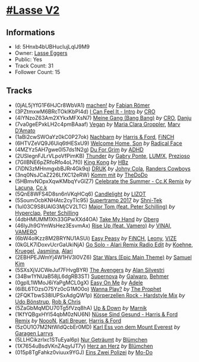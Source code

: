 # [#Lasse V2](https://open.spotify.com/playlist/5Hnxb4bUBHucIujLqlJ9M9)
## Informations
<!-- META_BEGIN -->
- Id: 5Hnxb4bUBHucIujLqlJ9M9
- Owner: [Lasse Eggers](https://open.spotify.com/user/eggii55)
- Public: Yes
- Track Count: 31
- Follower Count: 15
<!-- META_END -->


## Tracks
<!-- TRACK_LIST_BEGIN -->
- (0jAL5jYfG1F6HJCr8WbVA1) [machen!](https://open.spotify.com/track/0jAL5jYfG1F6HJCr8WbVA1) *by* [Fabian Römer](https://open.spotify.com/artist/1AzY6fJYpYIOxfckbx2iRn)
- (3PZtmxwM6BRcTOklKbPI4d) [I Can Feel It - Intro](https://open.spotify.com/track/3PZtmxwM6BRcTOklKbPI4d) *by* [CRO](https://open.spotify.com/artist/3utZ2yeQk0Z3BCOBWP7Vlu)
- (4IYNzoZ63Am2XYkxMFXsN7) [Meine Gang (Bang Bang)](https://open.spotify.com/track/4IYNzoZ63Am2XYkxMFXsN7) *by* [CRO](https://open.spotify.com/artist/3utZ2yeQk0Z3BCOBWP7Vlu), [Danju](https://open.spotify.com/artist/383SVV0agxDRv1X2dKHsUb)
- (7va0geEPxkLH2c4pmBAaaf) [Vegan](https://open.spotify.com/track/7va0geEPxkLH2c4pmBAaaf) *by* [Maria Clara Groppler](https://open.spotify.com/artist/2xlwCXYGtn8X4a88qmzBQj), [Marv D’Amato](https://open.spotify.com/artist/1VdtRnd0KHz1Sd8ksvTpzX)
- (1aBi2cwSWOaYz0kC0P27ok) [Nachbarn](https://open.spotify.com/track/1aBi2cwSWOaYz0kC0P27ok) *by* [Harris & Ford](https://open.spotify.com/artist/4FDj6mh458K7m9Txwyj2rt), [FiNCH](https://open.spotify.com/artist/1ZyqnbV7Brg5LgyS4EZCUD)
- (6HTVZeVQ9J6Uiq6tHESxU9) [Welcome Home, Son](https://open.spotify.com/track/6HTVZeVQ9J6Uiq6tHESxU9) *by* [Radical Face](https://open.spotify.com/artist/5EM6xJN2QNk0cL7EEm9HR9)
- (4MZYz5AH7gwe0l57ds1N2g) [Du For Grim](https://open.spotify.com/track/4MZYz5AH7gwe0l57ds1N2g) *by* [ADHD](https://open.spotify.com/artist/3pVeFlyhwHatDeau2SQyPH)
- (2USlegnFJLrVLpoVfPimKB) [Thunder](https://open.spotify.com/track/2USlegnFJLrVLpoVfPimKB) *by* [Gabry Ponte](https://open.spotify.com/artist/5ENS85nZShljwNgg4wFD7D), [LUM!X](https://open.spotify.com/artist/0TKFPt9w0AAEnhB9bd0pLy), [Prezioso](https://open.spotify.com/artist/3iMzbvXlgNUpoFccD60bvr)
- (7GIlBNE6pZRfoRfo4oL7f0) [King Kong](https://open.spotify.com/track/7GIlBNE6pZRfoRfo4oL7f0) *by* [HBz](https://open.spotify.com/artist/7I2JG3CcPawkeQPE7uypHJ)
- (7iDN3zMHnmgxbBJRr4Gk9q) [DRUK](https://open.spotify.com/track/7iDN3zMHnmgxbBJRr4Gk9q) *by* [Johny Cola](https://open.spotify.com/artist/6zEZeh5dkUYluxDCnhOlyF), [Randers Cowboys](https://open.spotify.com/artist/6fydcYzLmsnVfGZe8Jy5PH)
- (3nq0NsJCaZ226LfXC12eRW) [Komm mit](https://open.spotify.com/track/3nq0NsJCaZ226LfXC12eRW) *by* [TheDoDo](https://open.spotify.com/artist/1YQg0jqLV5RT98HjMXxzaO)
- (5HBmvNOpxXqwKMbqYvGlZ7) [Celebrate the Summer - Cc.K Remix](https://open.spotify.com/track/5HBmvNOpxXqwKMbqYvGlZ7) *by* [Lacuna](https://open.spotify.com/artist/5adQxgEvy8t46Myb9AWdAT), [Cc.k](https://open.spotify.com/artist/73MsCPSryZ0CyP1Z6zGww6)
- (5QnE8WFS4D8sn6nVKqHCq6) [Candlelight](https://open.spotify.com/track/5QnE8WFS4D8sn6nVKqHCq6) *by* [LIZOT](https://open.spotify.com/artist/12A83CWwFiyXy90ScLWPIe)
- (5SoumOcbKNHAtc2cyTlc95) [Supertramp 2017](https://open.spotify.com/track/5SoumOcbKNHAtc2cyTlc95) *by* [Shni-Tek](https://open.spotify.com/artist/0m5MqFw0OtrshbWSANJzC6)
- (1uI03C9S8UAlG3MjCV2LTC) [Major Tom (feat. Peter Schilling)](https://open.spotify.com/track/1uI03C9S8UAlG3MjCV2LTC) *by* [Hyperclap](https://open.spotify.com/artist/5yJGa05i1aPqLi8AMZPAtI), [Peter Schilling](https://open.spotify.com/artist/7ip3CWlgPZbQHvgJpmcGSS)
- (4dbHMUMM1Xh33GPwXXd4OA) [Take My Hand](https://open.spotify.com/track/4dbHMUMM1Xh33GPwXXd4OA) *by* [Oberg](https://open.spotify.com/artist/1g9S6C1WRQYwddKiR3Kwcv)
- (46lyJh9GYmWsHez3EsvmAx) [Rise Up (feat. Vamero)](https://open.spotify.com/track/46lyJh9GYmWsHez3EsvmAx) *by* [VINAI](https://open.spotify.com/artist/4mrBetqy378Jf1y6NLszlx), [VAMERO](https://open.spotify.com/artist/74GrV01oFcjJdLHCF9MWhr)
- (6bW4olKzz8M2BRYNU1ASUi) [Easy Peasy](https://open.spotify.com/track/6bW4olKzz8M2BRYNU1ASUi) *by* [FiNCH](https://open.spotify.com/artist/1ZyqnbV7Brg5LgyS4EZCUD), [Leony](https://open.spotify.com/artist/2NpPlwwDVYR5dIj0F31EcC), [VIZE](https://open.spotify.com/artist/09agIJMxCD2k87ys9Al0f0)
- (0kGLK7iDoxvUcrGaUkiNjA) [Go Solo - Alari Remix Radio Edit](https://open.spotify.com/track/0kGLK7iDoxvUcrGaUkiNjA) *by* [Koehne](https://open.spotify.com/artist/1bL7uV3oO9JYzSSIFEp45G), [Kruegel](https://open.spotify.com/artist/3Sgs6jSBNQB0p06IQCjP8D), [Jasmiina](https://open.spotify.com/artist/4h269TJFSvMOnD4EBIIzMz), [Alari](https://open.spotify.com/artist/6YQafB0nyDn6WpkaxGdNwz)
- (2EBHPEJWmYj4W1HV3l0VZ6) [Star Wars (Epic Main Theme)](https://open.spotify.com/track/2EBHPEJWmYj4W1HV3l0VZ6) *by* [Samuel Kim](https://open.spotify.com/artist/2bdcBjvuI9worc472GbeU0)
- (5SXsXjVJCWeJuf7FHvgBYR) [The Avengers](https://open.spotify.com/track/5SXsXjVJCWeJuf7FHvgBYR) *by* [Alan Silvestri](https://open.spotify.com/artist/0Xk15jHKly4c3AhPr5vjoA)
- (34Bw1YNUaB58jL6dgRB3ST) [Supernova](https://open.spotify.com/track/34Bw1YNUaB58jL6dgRB3ST) *by* [Galwaro](https://open.spotify.com/artist/3vDh2Mern1I2k53Oy0pDlD), [Behmer](https://open.spotify.com/artist/6UZvJbrEJxkycbgUznMIF9)
- (0gplL1WMoJ6iYaPgMCL0gX) [Easy On Me](https://open.spotify.com/track/0gplL1WMoJ6iYaPgMCL0gX) *by* [Adele](https://open.spotify.com/artist/4dpARuHxo51G3z768sgnrY)
- (6iBL6TOzsO75Yz0cG1MO0o) [Wanna Play?](https://open.spotify.com/track/6iBL6TOzsO75Yz0cG1MO0o) *by* [The Prophet](https://open.spotify.com/artist/2iRqqPkOyIvvb7qFZN1Onz)
- (2FQKTbwS38IUPSxAdgQW1p) [Körperzellen Rock - Hardstyle Mix](https://open.spotify.com/track/2FQKTbwS38IUPSxAdgQW1p) *by* [Udo Bönstrup](https://open.spotify.com/artist/7JKvhzh6UdPD0pRzAlQs4S), [Rob & Chris](https://open.spotify.com/artist/4TpbEVsX4U0Cs9QhhI2JyG)
- (5ZaGbMqMDU70Tg5fVzq8hA) [Up & Down](https://open.spotify.com/track/5ZaGbMqMDU70Tg5fVzq8hA) *by* [Marnik](https://open.spotify.com/artist/6S3KljEiIOWoLMUyZrkQUc)
- (1KfYQBgxHYl54qbM0zNU6N) [Nüsse Sind Gesund - Harris & Ford Remix](https://open.spotify.com/track/1KfYQBgxHYl54qbM0zNU6N) *by* [NoooN](https://open.spotify.com/artist/3umQMLxFY9kEIal14xie8X), [Kati Breuer](https://open.spotify.com/artist/3vgsqpOJq62z2UjnRO2liy), [Harris & Ford](https://open.spotify.com/artist/4FDj6mh458K7m9Txwyj2rt)
- (5zOU1O7M2NtWldQcbEr0MD) [Karl Ess von dem Mount Everest](https://open.spotify.com/track/5zOU1O7M2NtWldQcbEr0MD) *by* [Garagen Larrys](https://open.spotify.com/artist/2vrKdu8r7lKBR7Z553zwUp)
- (5LLHCikzrlxc1STuEyal6p) [Nur Geträumt](https://open.spotify.com/track/5LLHCikzrlxc1STuEyal6p) *by* [Blümchen](https://open.spotify.com/artist/1Wch8598BBzU0zVBtcCFJh)
- (1X7654uBsdVKnZAqyIJT7y) [Herz an Herz](https://open.spotify.com/track/1X7654uBsdVKnZAqyIJT7y) *by* [Blümchen](https://open.spotify.com/artist/1Wch8598BBzU0zVBtcCFJh)
- (015p8TgFahkz0viuux9YGJ) [Eins Zwei Polizei](https://open.spotify.com/track/015p8TgFahkz0viuux9YGJ) *by* [Mo-Do](https://open.spotify.com/artist/3Y42QTbwNJeqEVmrMknG0f)
<!-- TRACK_LIST_END -->
